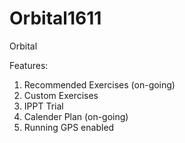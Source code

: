 # Orbital1611
Orbital


Features:
1. Recommended Exercises (on-going)
2. Custom Exercises
3. IPPT Trial
4. Calender Plan (on-going)
5. Running GPS enabled 
